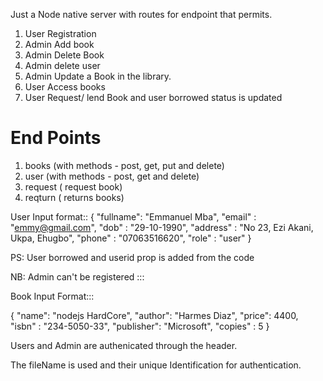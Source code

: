 Just a Node native server with routes for endpoint that permits.

1. User Registration
2. Admin Add book
3. Admin Delete Book
4. Admin delete user
5. Admin Update a Book in the library.
6. User Access books
7. User Request/ lend Book and user borrowed status is updated

End Points
============================
1. books (with methods - post, get, put and delete)
2. user (with methods - post, get and delete)
3. request ( request book)
4. reqturn (  returns books)



User Input format::
{
  "fullname": "Emmanuel Mba",
  "email" : "emmy@gmail.com",
  "dob" : "29-10-1990",
  "address" : "No 23, Ezi Akani, Ukpa, Ehugbo",
  "phone" : "07063516620",
  "role" : "user"
}

PS: User borrowed and userid prop is added from the code

NB: Admin can't be registered :::


Book Input Format:::

{
    "name": "nodejs HardCore",
    "author": "Harmes Diaz",
    "price": 4400,
    "isbn" : "234-5050-33",
    "publisher": "Microsoft",
    "copies" : 5
    }


Users and Admin are authenicated through the header.

The fileName is used and their unique Identification for authentication.